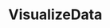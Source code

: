 # VisualizeData


[](https://github.com/lanhaiyang/VisualizeData/blob/master/README/firePointStar.png)

[](https://github.com/lanhaiyang/VisualizeData/blob/master/README/rectangle.png)

[](https://github.com/lanhaiyang/VisualizeData/blob/master/README/curveLine.png)